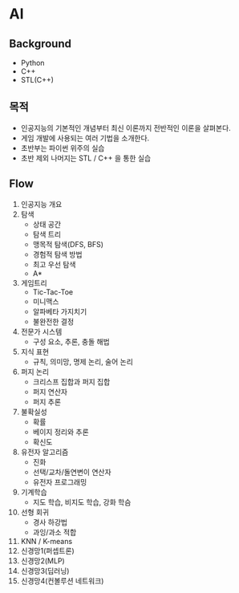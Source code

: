 # AI

## Background

- Python
- C++
- STL(C++)

## 목적

- 인공지능의 기본적인 개념부터 최신 이론까지 전반적인 이론을 살펴본다.
- 게임 개발에 사용되는 여러 기법을 소개한다.
- 초반부는 파이썬 위주의 실습
- 초반 제외 나머지는 STL / C++ 을 통한 실습

## Flow

1. 인공지능 개요
2. 탐색
   - 상태 공간
    - 탐색 트리
    - 맹목적 탐색(DFS, BFS)
    - 경험적 탐색 방법
    - 최고 우선 탐색
    - A*
3. 게임트리
   - Tic-Tac-Toe
    - 미니맥스
    - 알파베타 가지치기
    - 불완전한 결정
4. 전문가 시스템
   - 구성 요소, 추론, 충돌 해법
5. 지식 표현
   - 규칙, 의미망, 명제 논리, 술어 논리
6. 퍼지 논리
   - 크리스프 집합과 퍼지 집합
    - 퍼지 연산자
    - 퍼지 추론
7. 불확실성
   - 확률
    - 베이지 정리와 추론
    - 확신도
8. 유전자 알고리즘
   - 진화
    - 선택/교차/돌연변이 연산자
    - 유전자 프로그래밍
9. 기계학습
   - 지도 학습, 비지도 학습, 강화 학슴
10. 선형 회귀
    - 경사 하강법
    - 과잉/과소 적합
11. KNN / K-means
12. 신경망1(퍼셉트론)
13. 신경망2(MLP)
14. 신경망3(딥러닝)
15. 신경망4(컨볼루션 네트워크)

